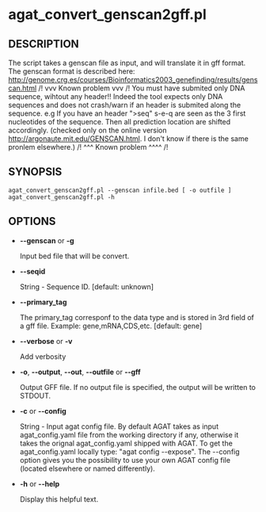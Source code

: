 # agat_convert_genscan2gff.pl

## DESCRIPTION

The script takes a genscan file as input, and will translate it in gff format.
The genscan format is described here: http://genome.crg.es/courses/Bioinformatics2003_genefinding/results/genscan.html
/! vvv Known problem vvv /!
You must have submited only DNA sequence, wihtout any header!!
Indeed the tool expects only DNA sequences and does not crash/warn if an header
is submited along the sequence.
e.g If you have an header ">seq" s-e-q are seen as the 3 first nucleotides of the sequence.
Then all prediction location are shifted accordingly.
(checked only on the online version http://argonaute.mit.edu/GENSCAN.html. I don't
know if there is the same pronlem elsewhere.)
/! ^^^ Known problem ^^^^ /!

## SYNOPSIS

```
agat_convert_genscan2gff.pl --genscan infile.bed [ -o outfile ]
agat_convert_genscan2gff.pl -h
```

## OPTIONS

- **--genscan** or **-g**

    Input bed file that will be convert.

- **--seqid**

    String - Sequence ID. [default: unknown]

- **--primary_tag**

    The primary_tag corresponf to the data type and is stored in 3rd field of a gff file.
    Example: gene,mRNA,CDS,etc.  [default: gene]

- **--verbose** or **-v**

    Add verbosity

- **-o**, **--output**, **--out**, **--outfile** or **--gff**

    Output GFF file. If no output file is specified, the output will be
    written to STDOUT.

- **-c** or **--config**

    String - Input agat config file. By default AGAT takes as input agat_config.yaml file from the working directory if any,
    otherwise it takes the orignal agat_config.yaml shipped with AGAT. To get the agat_config.yaml locally type: "agat config --expose".
    The --config option gives you the possibility to use your own AGAT config file (located elsewhere or named differently).

- **-h** or **--help**

    Display this helpful text.

